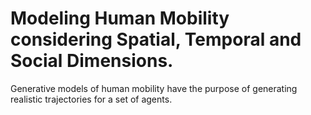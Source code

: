 # Modeling Human Mobility considering Spatial, Temporal and Social Dimensions.


Generative models of human mobility have the purpose of generating realistic trajectories for a set of agents.
